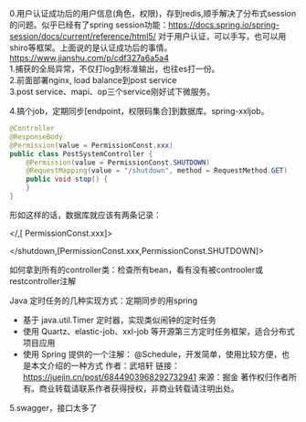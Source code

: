 0.用户认证成功后的用户信息(角色，权限)，存到redis,顺手解决了分布式session的问题。似乎已经有了spring session功能：https://docs.spring.io/spring-session/docs/current/reference/html5/
对于用户认证，可以手写，也可以用shiro等框架。上面说的是认证成功后的事情。https://www.jianshu.com/p/cdf327a6a5a4  
1.捕获的全局异常，不仅打log到标准输出，也往es打一份。  
2.前面部署nginx, load balance到post service  
3.post service、mapi、op三个service刚好试下微服务。  

4.搞个job，定期同步[endpoint，权限码集合]到数据库。spring-xxljob。

```java
@Controller
@ResponseBody
@Permission(value = PermissionConst.xxx)
public class PostSystemController {
    @Permission(value = PermissionConst.SHUTDOWN)
    @RequestMapping(value = "/shutdown", method = RequestMethod.GET)
    public void stop() {
    }
}
```

形如这样的话，数据库就应该有两条记录：

</,[ PermissionConst.xxx]>

<\/shutdown,[PermissionConst.xxx,PermissionConst.SHUTDOWN]>

如何拿到所有的controller类：检查所有bean，看有没有被controoler或restcontroller注解

Java 定时任务的几种实现方式：定期同步的用spring

- 基于 java.util.Timer 定时器，实现类似闹钟的定时任务
- 使用 Quartz、elastic-job、xxl-job 等开源第三方定时任务框架，适合分布式项目应用
- 使用 Spring 提供的一个注解： @Schedule，开发简单，使用比较方便，也是本文介绍的一种方式
  作者：武培轩
  链接：https://juejin.cn/post/6844903968292732941
  来源：掘金
  著作权归作者所有。商业转载请联系作者获得授权，非商业转载请注明出处。

5.swagger，接口太多了